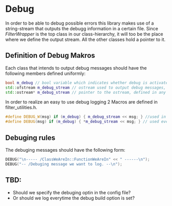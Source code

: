 # Debug
In order to be able to debug possible errors this library makes use of a string-stream that outputs the debugg information in a certain file.
Since *FilterWrapper* is the top class in our class-hierarchy, it will too be the place where we define the output stream. All the other classes hold a pointer to it. 

## Definition of Debug Makros
Each class that intends to output debug messages should have the following members defined uniformly:
```cc
bool m_debug // bool variable which indicates whether debug is activated or no, possibly set by the build option
std::ofstream m_debug_stream // ostream used to output debug messages, defined in FilterWrapper class
std::ostream* m_debug_stream // pointer to the ostream, defined in any other class lower in the hierarchy than FilterWrapper
```

In order to realize an easy to use debug logging 2 Macros are defined in filter_utilities.h. 
```cc
#define DEBUG_W(msg) if (m_debug) { m_debug_stream << msg; } //used in FilterWrapper
#define DEBUG(msg) if (m_debug) { *m_debug_stream << msg; } // used everywhere else
```
## Debuging rules
The debuging messages should have the following form:
```cc
DEBUG("\n----- /ClassWeAreIn::FunctionWeAreIn" << " ------\n");
DEBUG("-- /Debuging message we want to log. --\n");
```
## TBD:
- Should we specify the debuging optin in the config file?
- Or should we log everytime the debug build option is set?